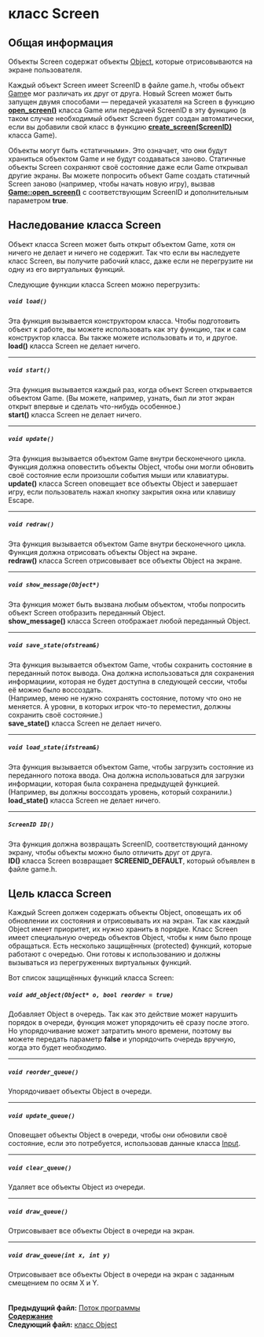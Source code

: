 ﻿# класс Screen

## Общая информация

Объекты Screen содержат объекты [Object](04_Object.md), которые отрисовываются на экране пользователя.

Каждый объект Screen имеет ScreenID в файле game.h, чтобы объект [Game](05_Game.md)e мог различать их друг от друга. Новый Screen может быть запущен двумя способами — передачей указателя на Screen в функцию **[open_screen()](05_Game.md#void-open_screenscreen-screen)** класса Game или передачей ScreenID в эту функцию (в таком случае необходимый объект Screen будет создан автоматически, если вы добавили свой класс в функцию **[create_screen(ScreenID)](05_Game.md#screenid)**  класса Game).

Объекты могут быть «статичными». Это означает, что они будут храниться объектом Game и не будут создаваться заново. Статичные объекты Screen сохраняют своё состояние даже если Game открывал другие экраны. Вы можете попросить объект Game создать статичный Screen заново (например, чтобы начать новую игру), вызвав **[Game::open_screen()](05_Game.md#void-open_screenscreenid-sid-bool-reload--false)** с соответствующим ScreenID и дополнительным параметром **true**.

## Наследование класса Screen

Объект класса Screen может быть открыт объектом Game, хотя он ничего не делает и ничего не содержит. Так что если вы наследуете класс Screen, вы получите рабочий класс, даже если не перегрузите ни одну из его виртуальных функций.

Следующие функции класса Screen можно перегрузить:

##### `void load()`
Эта функция вызывается конструктором класса. Чтобы подготовить объект к работе, вы можете использовать как эту функцию, так и сам конструктор класса. Вы также можете использовать и то, и другое. 
**load()** класса Screen не делает ничего.  

----
##### `void start()`
Эта функция вызывается каждый раз, когда объект Screen открывается объектом Game.
(Вы можете, например, узнать, был ли этот экран открыт впервые и сделать что-нибудь особенное.)  
**start()** класса Screen не делает ничего.  

----
##### `void update()`
Эта функция вызывается объектом Game внутри бесконечного цикла. Функция должна оповестить объекты Object, чтобы они могли обновить своё состояние если произошли события мыши или клавиатуры.  
**update()** класса Screen оповещает все объекты Object и завершает игру, если пользователь нажал кнопку закрытия окна или клавишу Escape.  

----
##### `void redraw()`
Эта функция вызывается объектом Game внутри бесконечного цикла. Функция должна отрисовать объекты Object на экране.  
**redraw()** класса Screen отрисовывает все объекты Object на экране.  

----
##### `void show_message(Object*)`
Эта функция может быть вызвана любым объектом, чтобы попросить объект Screen отобразить переданный Object.  
**show_message()** класса Screen отображает любой переданный Object.  

----
##### `void save_state(ofstream&)`
Эта функция вызывается объектом Game, чтобы сохранить состояние в переданный поток вывода. Она должна использоваться для сохранения информациии, которая не будет доступна в следующей сессии, чтобы её можно было воссоздать.  
(Например, меню не нужно сохранять состояние, потому что оно не меняется. А уровни, в которых игрок что-то переместил, должны сохранить своё состояние.)  
**save_state()** класса Screen не делает ничего.  

----
##### `void load_state(ifstream&)`
Эта функция вызывается объектом Game, чтобы загрузить состояние из переданного потока ввода. Она должна использоваться для загрузки информации, которая была сохранена предыдущей функцией.  
(Например, вы должны воссоздать уровень, который сохранили.)  
**load_state()** класса Screen не делает ничего.  

----
##### `ScreenID ID()`
Эта функция должна возвращать ScreenID, соответствующий данному экрану, чтобы объекты можно было отличить друг от друга.  
**ID()** класса Screen возвращает **SCREENID_DEFAULT**, который объявлен в файле game.h.


## Цель класса Screen

Каждый Screen должен содержать объекты Object, оповещать их об обновлении их состояния и отрисовывать их на экран. Так как каждый Object имеет приоритет, их нужно хранить в порядке. Класс Screen имеет специальную очередь объектов Object, чтобы к ним было проще обращаться. Есть несколько защищённых (protected) функций, которые работают с очередью. Они готовы к использованию и должны вызываться из перегруженных виртуальных функций.

Вот список защищённых функций класса Screen:

##### `void add_object(Object* o, bool reorder = true)`
Добавляет Object в очередь. Так как это действие может нарушить порядок в очереди, функция может упорядочить её сразу после этого. Но упорядочивание может затратить много времени, поэтому вы можете передать параметр **false** и упорядочить очередь вручную, когда это будет необходимо.  

----
##### `void reorder_queue()`
Упорядочивает объекты Object в очереди.  

----
##### `void update_queue()`
Оповещает объекты Object в очереди, чтобы они обновили своё состояние, если это потребуется, использовав данные класса [Input](08_Input.md).  

----
##### `void clear_queue()`
Удаляет все объекты Object из очереди.  

----
##### `void draw_queue()`
Отрисовывает все объекты Object в очереди на экран.  

----
##### `void draw_queue(int x, int y)`
Отрисовывает все объекты Object в очереди на экран с заданным смещением по осям X и Y.  
   
   
**Предыдущий файл:** [Поток программы](02_Workflow.md)  
**[Содержание](00_Contents.md)**  
**Следующий файл:** [класс Object](04_Object.md)


